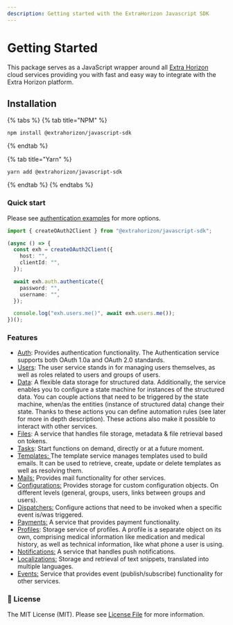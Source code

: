 ```yaml
---
description: Getting started with the ExtraHorizon Javascript SDK
---
```


# Getting Started

This package serves as a JavaScript wrapper around all [Extra Horizon](https://www.extrahorizon.com/cloud-services) cloud services providing you with fast and easy way to integrate with the Extra Horizon platform.

## Installation

{% tabs %}
{% tab title="NPM" %}
```
npm install @extrahorizon/javascript-sdk
```
{% endtab %}

{% tab title="Yarn" %}
```
yarn add @extrahorizon/javascript-sdk
```
{% endtab %}
{% endtabs %}

### Quick start

Please see [authentication examples](v7/setup/broken-reference/) for more options.

```ts
import { createOAuth2Client } from "@extrahorizon/javascript-sdk";

(async () => {
  const exh = createOAuth2Client({
    host: "",
    clientId: "",
  });

  await exh.auth.authenticate({
    password: "",
    username: "",
  });

  console.log("exh.users.me()", await exh.users.me());
})();
```

### Features

* [Auth](https://docs.extrahorizon.com/extrahorizon/services/access-management/auth-service): Provides authentication functionality. The Authentication service supports both OAuth 1.0a and OAuth 2.0 standards.
* [Users](https://docs.extrahorizon.com/extrahorizon/services/access-management/user-service): The user service stands in for managing users themselves, as well as roles related to users and groups of users.
* [Data](https://docs.extrahorizon.com/extrahorizon/services/manage-data): A flexible data storage for structured data. Additionally, the service enables you to configure a state machine for instances of the structured data. You can couple actions that need to be triggered by the state machine, when/as the entities (instance of structured data) change their state. Thanks to these actions you can define automation rules (see later for more in depth description). These actions also make it possible to interact with other services.
* [Files](https://docs.extrahorizon.com/extrahorizon/services/manage-data/file-service): A service that handles file storage, metadata & file retrieval based on tokens.
* [Tasks](https://docs.extrahorizon.com/extrahorizon/services/automation/task-service): Start functions on demand, directly or at a future moment.
* [Templates: ](https://docs.extrahorizon.com/extrahorizon/services/other/template-service)The template service manages templates used to build emails. It can be used to retrieve, create, update or delete templates as well as resolving them.
* [Mails:](https://docs.extrahorizon.com/extrahorizon/services/communication/mail-service) Provides mail functionality for other services.
* [Configurations:](https://docs.extrahorizon.com/extrahorizon/services/other/configurations-service) Provides storage for custom configuration objects. On different levels (general, groups, users, links between groups and users).
* [Dispatchers:](https://docs.extrahorizon.com/extrahorizon/services/automation/dispatchers-service) Configure actions that need to be invoked when a specific event is/was triggered.
* [Payments:](https://docs.extrahorizon.com/extrahorizon/services/other/payments-service) A service that provides payment functionality.
* [Profiles](https://docs.extrahorizon.com/profile-service/): Storage service of profiles. A profile is a separate object on its own, comprising medical information like medication and medical history, as well as technical information, like what phone a user is using.
* [Notifications:](https://docs.extrahorizon.com/extrahorizon/services/communication/notification-service) A service that handles push notifications.
* [Localizations:](https://docs.extrahorizon.com/extrahorizon/services/other/localizations-service) Storage and retrieval of text snippets, translated into multiple languages.
* [Events:](https://docs.extrahorizon.com/extrahorizon/services/automation/event-service) Service that provides event (publish/subscribe) functionality for other services.

### 🔑 License

The MIT License (MIT). Please see [License File](https://github.com/ExtraHorizon/javascript-sdk/blob/dev/LICENSE) for more information.

